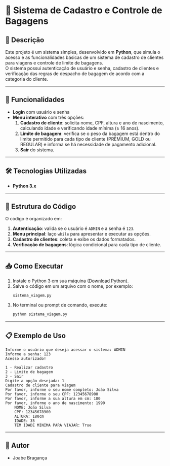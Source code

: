 # 🛄 Sistema de Cadastro e Controle de Bagagens

## 📌 Descrição
Este projeto é um sistema simples, desenvolvido em **Python**, que simula o acesso e as funcionalidades básicas de um sistema de cadastro de clientes para viagens e controle de limite de bagagens.  
O sistema possui autenticação de usuário e senha, cadastro de clientes e verificação das regras de despacho de bagagem de acordo com a categoria do cliente.

---

## 🚀 Funcionalidades
- **Login** com usuário e senha  
- **Menu interativo** com três opções:
  1. **Cadastro de cliente**: solicita nome, CPF, altura e ano de nascimento, calculando idade e verificando idade mínima (≥ 16 anos).  
  2. **Limite de bagagem**: verifica se o peso da bagagem está dentro do limite permitido para cada tipo de cliente (PREMIUM, GOLD ou REGULAR) e informa se há necessidade de pagamento adicional.  
  3. **Sair** do sistema.  

---

## 🛠 Tecnologias Utilizadas
- **Python 3.x**  

---

## 📂 Estrutura do Código
O código é organizado em:
1. **Autenticação**: valida se o usuário é `ADMIN` e a senha é `123`.
2. **Menu principal**: laço `while` para apresentar e executar as opções.
3. **Cadastro de clientes**: coleta e exibe os dados formatados.
4. **Verificação de bagagens**: lógica condicional para cada tipo de cliente.

---

## 📥 Como Executar
1. Instale o Python 3 em sua máquina ([Download Python](https://www.python.org/downloads/)).
2. Salve o código em um arquivo com o nome, por exemplo:
   ```
   sistema_viagem.py
   ```
3. No terminal ou prompt de comando, execute:
   ```bash
   python sistema_viagem.py
   ```

---

## 📋 Exemplo de Uso
```
Informe o usuário que deseja acessar o sistema: ADMIN
Informe a senha: 123
Acesso autorizado!

1 - Realizar cadastro
2 - Limite de bagagem
3 - Sair
Digite a opção desejada: 1
Cadastro de cliente para viagem
Por favor, informe o seu nome completo: João Silva
Por favor, informe o seu CPF: 12345678900
Por favor, informe a sua altura em cm: 180
Por favor, informe o ano de nascimento: 1990
	NOME: João Silva
	CPF: 12345678900
	ALTURA: 180cm
	IDADE: 35
	TEM IDADE MINIMA PARA VIAJAR: True
```

---

## 👤 Autor
- Joabe Bragança 

